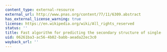 ```yaml
---
content_type: external-resource
external_url: http://www.pnas.org/content/77/11/6309.abstract
has_external_license_warning: true
license: https://en.wikipedia.org/wiki/All_rights_reserved
status: ''
title: Fast algorithm for predicting the secondary structure of single-stranded RNA
uid: 06261ba3-ac56-4b02-babb-aeada22ec3c0
wayback_url: ''
---
```

